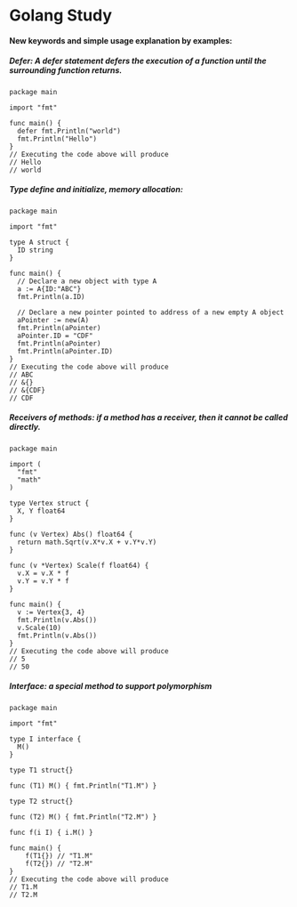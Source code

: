 # Golang Study

#### New keywords and simple usage explanation by examples:
##### Defer: A defer statement defers the execution of a function until the surrounding function returns.
  ```
  package main

  import "fmt"

  func main() {
    defer fmt.Println("world")
    fmt.Println("Hello")
  }
  // Executing the code above will produce
  // Hello
  // world
  ```
##### Type define and initialize, memory allocation: 
  ```
  package main

  import "fmt"

  type A struct {
    ID string
  }

  func main() {
    // Declare a new object with type A
    a := A{ID:"ABC"}
    fmt.Println(a.ID)
    
    // Declare a new pointer pointed to address of a new empty A object
    aPointer := new(A)
    fmt.Println(aPointer)
    aPointer.ID = "CDF"
    fmt.Println(aPointer)
    fmt.Println(aPointer.ID)
  }
  // Executing the code above will produce
  // ABC
  // &{}
  // &{CDF}
  // CDF
  ```
##### Receivers of methods: if a method has a receiver, then it cannot be called directly.
  ```
  package main

  import (
    "fmt"
    "math"
  )

  type Vertex struct {
    X, Y float64
  }

  func (v Vertex) Abs() float64 {
    return math.Sqrt(v.X*v.X + v.Y*v.Y)
  }

  func (v *Vertex) Scale(f float64) {
    v.X = v.X * f
    v.Y = v.Y * f
  }

  func main() {
    v := Vertex{3, 4}
    fmt.Println(v.Abs())
    v.Scale(10)
    fmt.Println(v.Abs())
  }
  // Executing the code above will produce
  // 5
  // 50
  ```
##### Interface: a special method to support polymorphism
  ```
  package main

  import "fmt"
  
  type I interface {
    M()
  }
  
  type T1 struct{}
  
  func (T1) M() { fmt.Println("T1.M") }
  
  type T2 struct{}
  
  func (T2) M() { fmt.Println("T2.M") }
  
  func f(i I) { i.M() }
  
  func main() {
      f(T1{}) // "T1.M"
      f(T2{}) // "T2.M"
  }
  // Executing the code above will produce
  // T1.M
  // T2.M
  ```
